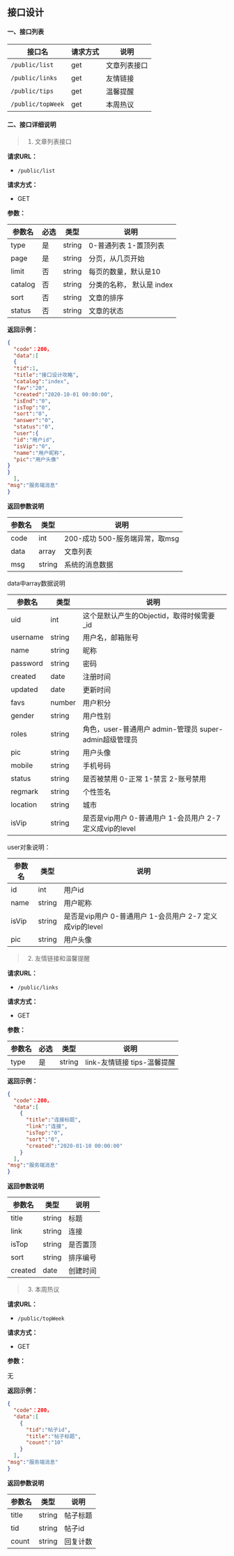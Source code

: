 ## 接口设计

#### 一、接口列表

| 接口名          | 请求方式 | 说明               |
| --------------- | -------- | ------------------ |
| `/public/list`  | get      | 文章列表接口       |
| `/public/links` | get      | 友情链接 |
| `/public/tips` | get      | 温馨提醒 |
| `/public/topWeek` | get      | 本周热议 |


#### 二、接口详细说明


> 1. 文章列表接口
  
**请求URL：**

* `/public/list`

**请求方式：**

* GET

**参数：**

| 参数名  | 必选 | 类型   | 说明                      |
| ------- | ---- | ------ | ------------------------- |
| type    | 是   | string | 0-普通列表 1-置顶列表     |
| page    | 是   | string | 分页，从几页开始          |
| limit   | 否   | string | 每页的数量，默认是10      |
| catalog | 否   | string | 分类的名称， 默认是 index |
| sort    | 否   | string | 文章的排序                |
| status  | 否   | string | 文章的状态                |

**返回示例：**

```json
{
  "code"：200，
  "data":[
  {
  "tid":1,
  "title":"接口设计攻略",
  "catalog":"index",
  "fav":"20",
  "created":"2020-10-01 00:00:00",
  "isEnd":"0",
  "isTop":"0",
  "sort":"0",
  "answer":"0",
  "status":"0",
  "user":{
  "id":"用户id",
  "isVip":"0",
  "name":"用户昵称",
  "pic":"用户头像"
}
}
  ],
"msg":"服务端消息"
}
```

**返回参数说明**

| 参数名 | 类型   | 说明                           |
| ------ | ------ | ------------------------------ |
| code   | int    | 200-成功 500-服务端异常，取msg |
| data   | array  | 文章列表                       |
| msg    | string | 系统的消息数据                 |



data中array数据说明

| 参数名   | 类型   | 说明                                                     |
| -------- | ------ | -------------------------------------------------------- |
| uid      | int    | 这个是默认产生的Objectid，取得时候需要_id                |
| username | string | 用户名，邮箱账号                                         |
| name     | string | 昵称                                                     |
| password | string | 密码                                                     |
| created  | date   | 注册时间                                                 |
| updated  | date   | 更新时间                                                 |
| favs     | number | 用户积分                                                 |
| gender   | string | 用户性别                                                 |
| roles    | string | 角色，user-普通用户 admin-管理员 super-admin超级管理员   |
| pic      | string | 用户头像                                                 |
| mobile   | string | 手机号码                                                 |
| status   | string | 是否被禁用 0-正常 1-禁言 2-账号禁用                      |
| regmark  | string | 个性签名                                                 |
| location | string | 城市                                                     |
| isVip    | string | 是否是vip用户 0-普通用户 1-会员用户 2-7 定义成vip的level |



user对象说明：

| 参数名 | 类型   | 说明                                                     |
| ------ | ------ | -------------------------------------------------------- |
| id     | int    | 用户id                                                   |
| name   | string | 用户昵称                                                 |
| isVip  | string | 是否是vip用户 0-普通用户 1-会员用户 2-7 定义成vip的level |
| pic    | string | 用户头像                                                 |

> 2. 友情链接和温馨提醒
  
**请求URL：**

* `/public/links`

**请求方式：**

* GET

**参数：**

| 参数名 | 必选 | 类型   | 说明                        |
| ------ | ---- | ------ | --------------------------- |
| type   | 是   | string | link-友情链接 tips-温馨提醒 |

**返回示例：**

```json
{
  "code"：200，
  "data":[
    {
      "title":"连接标题",
      "link":"连接",
      "isTop":"0",
      "sort":"0",
      "created":"2020-01-10 00:00:00"
    }
  ],
"msg":"服务端消息"
}
```

**返回参数说明**

| 参数名  | 类型   | 说明     |
| ------- | ------ | -------- |
| title   | string | 标题     |
| link    | string | 连接     |
| isTop   | string | 是否置顶 |
| sort    | string | 排序编号 |
| created | date   | 创建时间 |


> 3. 本周热议
  
**请求URL：**

* `/public/topWeek`

**请求方式：**

* GET

**参数：**

无

**返回示例：**

```json
{
  "code"：200，
  "data":[
    {
      "tid":"帖子id",
      "title":"帖子标题",
      "count":"10"
    }
  ],
"msg":"服务端消息"
}
```

**返回参数说明**

| 参数名  | 类型   | 说明     |
| ------- | ------ | -------- |
| title   | string | 帖子标题     |
| tid    | string | 帖子id     |
| count   | string | 回复计数 |

